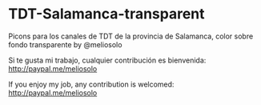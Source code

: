 # TDT-Salamanca-transparent
Picons para los canales de TDT de la provincia de Salamanca, color sobre fondo transparente by @meliosolo

Si te gusta mi trabajo, cualquier contribución es bienvenida: http://paypal.me/meliosolo

If you enjoy my job, any contribution is welcomed: http://paypal.me/meliosolo
